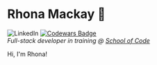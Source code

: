 # Rhona Mackay 🌱
![[LinkedIn](https://www.linkedin.com/in/rhonamackay/)](https://img.shields.io/badge/linkedin-%230077B5.svg?style=for-the-badge&logo=linkedin&logoColor=white) <a href="https://www.codewars.com/users/cooloriginals"><img src="https://www.codewars.com/users/cooloriginals/badges/small" alt="Codewars Badge"/></a> <br>
<em>Full-stack developer in training @ [School of Code](https://www.schoolofcode.co.uk/)</em>

Hi, I'm Rhona! <br>





<!--
**rhonamackay/rhonamackay** is a ✨ _special_ ✨ repository because its `README.md` (this file) appears on your GitHub profile.

Here are some ideas to get you started:

- 🔭 I’m currently working on ...
- 🌱 I’m currently learning ...
- 👯 I’m looking to collaborate on ...
- 🤔 I’m looking for help with ...
- 💬 Ask me about ...
- 📫 How to reach me: ...
- 😄 Pronouns: ...
- ⚡ Fun fact: ...
-->
